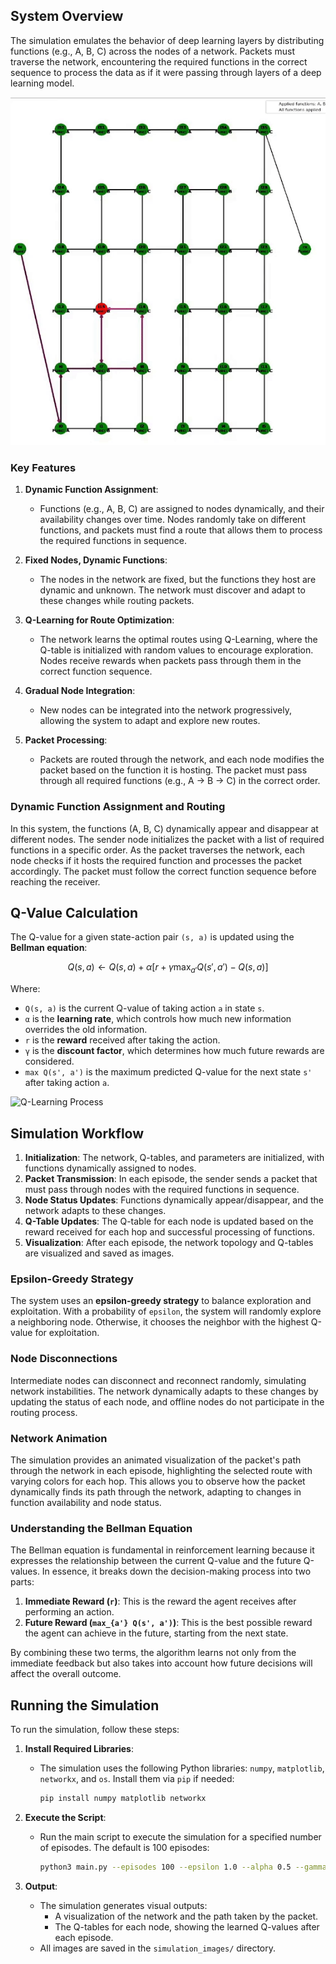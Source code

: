 ## System Overview

The simulation emulates the behavior of deep learning layers by distributing functions (e.g., A, B, C) across the nodes of a network. Packets must traverse the network, encountering the required functions in the correct sequence to process the data as if it were passing through layers of a deep learning model.

![Network Animation](./assets/network-animation.gif)

### Key Features

1. **Dynamic Function Assignment**:
   - Functions (e.g., A, B, C) are assigned to nodes dynamically, and their availability changes over time. Nodes randomly take on different functions, and packets must find a route that allows them to process the required functions in sequence.

2. **Fixed Nodes, Dynamic Functions**:
   - The nodes in the network are fixed, but the functions they host are dynamic and unknown. The network must discover and adapt to these changes while routing packets.

3. **Q-Learning for Route Optimization**:
   - The network learns the optimal routes using Q-Learning, where the Q-table is initialized with random values to encourage exploration. Nodes receive rewards when packets pass through them in the correct function sequence.

4. **Gradual Node Integration**:
   - New nodes can be integrated into the network progressively, allowing the system to adapt and explore new routes.

5. **Packet Processing**:
   - Packets are routed through the network, and each node modifies the packet based on the function it is hosting. The packet must pass through all required functions (e.g., A → B → C) in the correct order.


### Dynamic Function Assignment and Routing

In this system, the functions (A, B, C) dynamically appear and disappear at different nodes. The sender node initializes the packet with a list of required functions in a specific order. As the packet traverses the network, each node checks if it hosts the required function and processes the packet accordingly. The packet must follow the correct function sequence before reaching the receiver.


## Q-Value Calculation

The Q-value for a given state-action pair `(s, a)` is updated using the **Bellman equation**:

$$
Q(s, a) \leftarrow Q(s, a) + \alpha \left[ r + \gamma \max_{a'} Q(s', a') - Q(s, a) \right]
$$

Where:
- `Q(s, a)` is the current Q-value of taking action `a` in state `s`.
- `α` is the **learning rate**, which controls how much new information overrides the old information.
- `r` is the **reward** received after taking the action.
- `γ` is the **discount factor**, which determines how much future rewards are considered.
- `max Q(s', a')` is the maximum predicted Q-value for the next state `s'` after taking action `a`.

![Q-Learning Process](images/q_learning_process.png)


## Simulation Workflow

1. **Initialization**: The network, Q-tables, and parameters are initialized, with functions dynamically assigned to nodes.
2. **Packet Transmission**: In each episode, the sender sends a packet that must pass through nodes with the required functions in sequence.
3. **Node Status Updates**: Functions dynamically appear/disappear, and the network adapts to these changes.
4. **Q-Table Updates**: The Q-table for each node is updated based on the reward received for each hop and successful processing of functions.
5. **Visualization**: After each episode, the network topology and Q-tables are visualized and saved as images.


### Epsilon-Greedy Strategy

The system uses an **epsilon-greedy strategy** to balance exploration and exploitation. With a probability of `epsilon`, the system will randomly explore a neighboring node. Otherwise, it chooses the neighbor with the highest Q-value for exploitation.


### Node Disconnections

Intermediate nodes can disconnect and reconnect randomly, simulating network instabilities. The network dynamically adapts to these changes by updating the status of each node, and offline nodes do not participate in the routing process.


### Network Animation

The simulation provides an animated visualization of the packet's path through the network in each episode, highlighting the selected route with varying colors for each hop. This allows you to observe how the packet dynamically finds its path through the network, adapting to changes in function availability and node status.


### Understanding the Bellman Equation

The Bellman equation is fundamental in reinforcement learning because it expresses the relationship between the current Q-value and the future Q-values. In essence, it breaks down the decision-making process into two parts:
1. **Immediate Reward (`r`)**: This is the reward the agent receives after performing an action.
2. **Future Reward (`max_{a'} Q(s', a')`)**: This is the best possible reward the agent can achieve in the future, starting from the next state.

By combining these two terms, the algorithm learns not only from the immediate feedback but also takes into account how future decisions will affect the overall outcome.


## Running the Simulation

To run the simulation, follow these steps:

1. **Install Required Libraries**:
   - The simulation uses the following Python libraries: `numpy`, `matplotlib`, `networkx`, and `os`. Install them via `pip` if needed:
     ```bash
     pip install numpy matplotlib networkx
     ```

2. **Execute the Script**:
   - Run the main script to execute the simulation for a specified number of episodes. The default is 100 episodes:
     ```bash
     python3 main.py --episodes 100 --epsilon 1.0 --alpha 0.5 --gamma 0.9
     ```

3. **Output**:
   - The simulation generates visual outputs:
     - A visualization of the network and the path taken by the packet.
     - The Q-tables for each node, showing the learned Q-values after each episode.
   - All images are saved in the `simulation_images/` directory.
